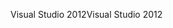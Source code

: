 <span data-ttu-id="d82b6-101">Visual Studio 2012</span><span class="sxs-lookup"><span data-stu-id="d82b6-101">Visual Studio 2012</span></span>